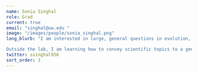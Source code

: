 ```yaml
---
name: Sonia Singhal
role: Grad
current: true
email: "singhal@uw.edu " 
image: "/images/people/sonia_singhal.png"
long_blurb: "I am interested in large, general questions in evolution, and I find experimental evolution—watching viruses and bacteria evolve in real-time—to be an exciting and fascinating way of exploring these questions. My pet topic involves the evolution and advantages of genetic robustness, the ability of an organism to maintain its phenotype in spite of mutations. (In the opposite case, genetic non-robustness, mutations will have a significant effect on phenotype.) Using a bacterial virus, I am examining a protein-level mechanism for genetic robustness that relates to how well the protein can withstand heat stress.

Outside the lab, I am learning how to convey scientific topics to a general audience. I have given a public talk on experimental evolution at Seattle Town Hall through UW Science Now and Engage-Sciences and an ignite talk through the UW Research Commons Scholars' Studio. I am also working in conjunction with the Pacific Science Center to develop hands-on activities for the museum that will teach young children about the process of evolution."
twitter: ssinghal956
sort_order: 3
---
```

